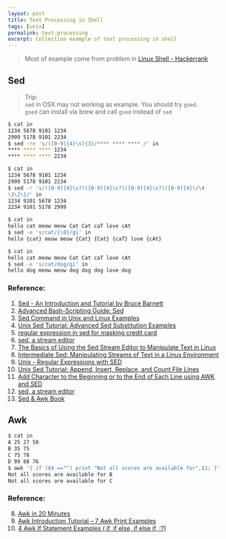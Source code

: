 ```yaml
---
layout: post
title: Text Processing in Shell
tags: [unix]
permalink: text-processing
excerpt: Collection example of text processing in shell
---
```


> Most of example come from problem in [Linux Shell - Hackerrank](https://www.hackerrank.com/domains/shell/bash)

## Sed

> Trip:  
> `sed` in OSX may not working as example. You should try `gsed`.  
> `gsed` can install via brew and call `gsed` instead of `sed`  

```sh
$ cat in
1234 5678 9101 1234  
2999 5178 9101 2234  
$ sed -re 's/([0-9]{4}\s){3}/**** **** **** /' in
**** **** **** 1234  
**** **** **** 2234  
```

<!-- more -->

```sh
$ cat in
1234 5678 9101 1234  
2999 5178 9101 2234  
$ sed -r 's/([0-9]{4}\s?)([0-9]{4}\s?)([0-9]{4}\s?)([0-9]{4})/\4
\3\2\1/' in
1234 9101 5678 1234  
2234 9101 5178 2999  
```


```sh
$ cat in
hello cat meow meow Cat Cat caT love cAt
$ sed -e 's/cat/{\0}/gi' in
hello {cat} meow meow {Cat} {Cat} {caT} love {cAt}
```

```sh
$ cat in
hello cat meow meow Cat Cat caT love cAt
$ sed -e 's/cat/dog/gi' in
hello dog meow meow dog dog dog love dog
```


### Reference:  
1. [Sed - An Introduction and Tutorial by Bruce Barnett](http://www.grymoire.com/Unix/Sed.html)  
1. [Advanced Bash-Scripting Guide: Sed](http://tldp.org/LDP/abs/html/x23170.html)  
1. [Sed Command in Unix and Linux Examples](http://www.folkstalk.com/2012/01/sed-command-in-unix-examples.html)  
1. [Unix Sed Tutorial: Advanced Sed Substitution Examples](http://www.thegeekstuff.com/2009/10/unix-sed-tutorial-advanced-sed-substitution-examples/)  
1. [regular expression in sed for masking credit card](http://stackoverflow.com/questions/2232200/regular-expression-in-sed-for-masking-credit-card)  
1. [sed, a stream editor](https://www.gnu.org/software/sed/manual/sed.html)  
1. [The Basics of Using the Sed Stream Editor to Manipulate Text in Linux](https://www.digitalocean.com/community/tutorials/the-basics-of-using-the-sed-stream-editor-to-manipulate-text-in-linux)
2. [Intermediate Sed: Manipulating Streams of Text in a Linux Environment](https://www.digitalocean.com/community/articles/intermediate-sed-manipulating-streams-of-text-in-a-linux-environment)
3. [Unix - Regular Expressions with SED](http://www.tutorialspoint.com/unix/unix-regular-expressions.htm)
4. [Unix Sed Tutorial: Append, Insert, Replace, and Count File Lines](http://www.thegeekstuff.com/2009/11/unix-sed-tutorial-append-insert-replace-and-count-file-lines/)
5. [Add Character to the Beginning or to the End of Each Line using AWK and SED](http://www.shellhacks.com/en/Add-Character-to-the-Beginning-or-to-the-End-of-Each-Line-using-AWK-and-SED)
6. [sed, a stream editor](https://www.gnu.org/software/sed/manual/sed.html)
7. [Sed & Awk Book](http://docstore.mik.ua/orelly/unix/sedawk/index.htm)

## Awk

```sh
$ cat in
A 25 27 50  
B 35 75  
C 75 78  
D 99 88 76  
$ awk '{ if ($4 =="") print "Not all scores are available for",$1; }'
Not all scores are available for B
Not all scores are available for C
```

### Reference:  
8. [Awk in 20 Minutes](http://ferd.ca/awk-in-20-minutes.html)
1. [Awk Introduction Tutorial – 7 Awk Print Examples](http://www.thegeekstuff.com/2010/01/awk-introduction-tutorial-7-awk-print-examples/)
2. [4 Awk If Statement Examples ( if, if else, if else if, :?)](http://www.thegeekstuff.com/2010/02/awk-conditional-statements/)
